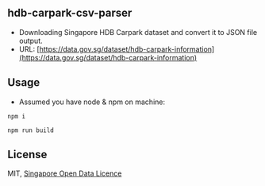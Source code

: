 ## hdb-carpark-csv-parser

- Downloading Singapore HDB Carpark dataset and convert it to JSON file output.
- URL: [https://data.gov.sg/dataset/hdb-carpark-information](https://data.gov.sg/dataset/hdb-carpark-information)

## Usage
- Assumed you have node & npm on machine:

```
npm i

npm run build
```

## License
MIT,
[Singapore Open Data Licence](https://data.gov.sg/open-data-licence)

